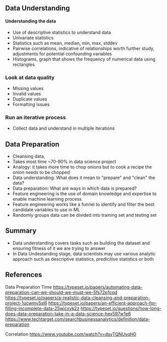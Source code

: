 ## Data Understanding
#### Understanding the data
- Use of descriptive statistics to understand data
- Univariate statistics
- Statistics such as mean, median, min, max, stddev
- Pairwise correlations, indicative of relationships worth further study, adjustments for potential confounding variables
- Histograms, graph that shows the frequency of numerical data using rectangles

### Look at data quality
- Missing values
- Invalid values
- Duplicate values
- Formatting issues

### Run an iterative process
- Collect data and understand in multiple iterations

## Data Preparation
- Cleansing data,
- Takes most time ~70-90% in data science project
- Analogy: it takes more time to chop onions but to cook a recipe the onion needs to be chopped
- Data understanding: What does it mean to "prepare" and "clean" the data?
- Data preparation: What are ways in which data is prepared?
- Feature engineering is the use of domain knowledge and expertise to enable machine learning process
- Feature engineering works like a funnel to identify and filter the best candidate variables to use in ML
- Randomly groups data can be divided into training set and testing set

## Summary
- Data understanding covers tasks such as building the dataset and ensuring fitness of it we are trying to answer
- In Data Undestanding stage, data scientists may use various analytic approach such as descriptive statistics, predicitive statistics or both

## References
Data Preparation Time
https://typeset.io/papers/automating-data-preparation-can-we-should-we-must-we-5fs72p1cqd
https://typeset.io/papers/a-realistic-data-cleansing-and-preparation-project-1ucwmv5sl6
https://typeset.io/papers/an-efficient-approach-for-filling-incomplete-data-25wjcvyk2z
https://typeset.io/questions/how-long-does-data-preparation-take-in-a-data-science-hex597w1e6
https://www.techtarget.com/searchbusinessanalytics/definition/data-preparation

Correlation
https://www.youtube.com/watch?v=dsyTQNUvqH0
